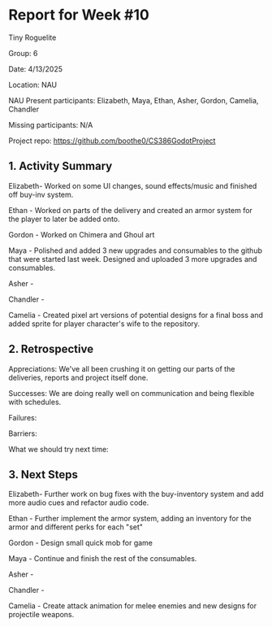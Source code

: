 # Report for Week #10

Tiny Roguelite

Group: 6

Date: 4/13/2025

Location: NAU

NAU Present participants: Elizabeth, Maya, Ethan, Asher, Gordon, Camelia, Chandler 

Missing participants: N/A

Project repo: https://github.com/boothe0/CS386GodotProject

## 1. Activity Summary
Elizabeth- Worked on some UI changes, sound effects/music and finished off buy-inv system.

Ethan - Worked on parts of the delivery and created an armor system for the player to later be added onto.

Gordon - Worked on Chimera and Ghoul art

Maya - Polished and added 3 new upgrades and consumables to the github that were started last week. Designed and uploaded 3 more upgrades and consumables.

Asher - 

Chandler - 

Camelia - Created pixel art versions of potential designs for a final boss and added sprite for player character's wife to the repository.

## 2. Retrospective

Appreciations: We've all been crushing it on getting our parts of the deliveries, reports and project itself done.

Successes: We are doing really well on communication and being flexible with schedules.

Failures: 

Barriers: 

What we should try next time: 



## 3. Next Steps
Elizabeth- Further work on bug fixes with the buy-inventory system and add more audio cues and refactor audio code.

Ethan - Further implement the armor system, adding an inventory for the armor and different perks for each "set"

Gordon - Design small quick mob for game

Maya - Continue and finish the rest of the consumables.

Asher - 

Chandler - 

Camelia - Create attack animation for melee enemies and new designs for projectile weapons.
